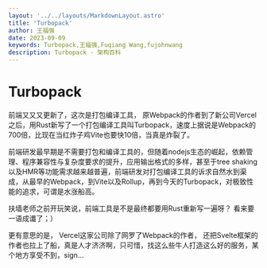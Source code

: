 ```yaml
---
layout: '../../layouts/MarkdownLayout.astro'
title: 'Turbopack'
author: 王福强
date: 2023-09-09
keywords: Turbopack,王福强,Fuqiang Wang,fujohnwang
description: Turbopack - 架构百科
---
```


# Turbopack

前端又又又更新了，这次是打包编译工具， 原Webpack的作者到了新公司Vercel之后，用Rust新写了一个打包编译工具叫Turbopack，速度上据说是Webpack的700倍，比现在当红炸子鸡Vite也要快10倍，当真是炸裂了。

前端研发最早期是不需要打包和编译工具的，但随着nodejs生态的崛起，依赖管理、程序兼容性与复杂度要求的提升，应用输出格式的多样，甚至于tree shaking以及HMR等功能需求越来越普遍，前端研发对打包编译工具的诉求自然水到渠成，从最早的Webpack，到Vite以及Rollup，再到今天的Turbopack，对极致性能的追求，可谓是水涨船高。

扶墙老师之前开玩笑说，前端工具是不是最终都要用Rust重新写一遍呀？ 看来要一语成谶了；）

更有意思的是， Vercel这家公司除了网罗了Webpack的作者， 还把Svelte框架的作者也拉上了船，真是人才济济啊，只可惜，找这么些牛人打造这么好的服务，某个地方享受不到，sign…